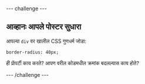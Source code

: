 \--- challenge \---

## आव्हानः आपले पोस्टर सुधारा

आपल्या `div` वर खालील CSS गुणधर्म जोडा:

    border-radius: 40px;
    

ही प्राॅपर्टी काय करते? आपण वरील कोडमधील क्रमांक बदलल्यास काय होते?

\--- /challenge \---